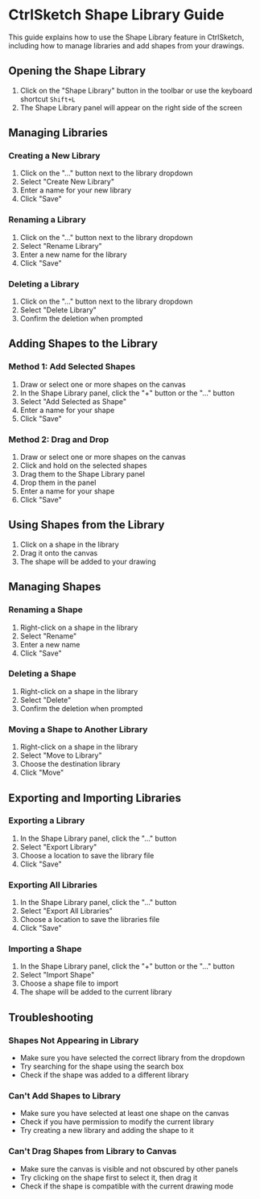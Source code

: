 # CtrlSketch Shape Library Guide

This guide explains how to use the Shape Library feature in CtrlSketch, including how to manage libraries and add shapes from your drawings.

## Opening the Shape Library

1. Click on the "Shape Library" button in the toolbar or use the keyboard shortcut `Shift+L`
2. The Shape Library panel will appear on the right side of the screen

## Managing Libraries

### Creating a New Library

1. Click on the "..." button next to the library dropdown
2. Select "Create New Library"
3. Enter a name for your new library
4. Click "Save"

### Renaming a Library

1. Click on the "..." button next to the library dropdown
2. Select "Rename Library"
3. Enter a new name for the library
4. Click "Save"

### Deleting a Library

1. Click on the "..." button next to the library dropdown
2. Select "Delete Library"
3. Confirm the deletion when prompted

## Adding Shapes to the Library

### Method 1: Add Selected Shapes

1. Draw or select one or more shapes on the canvas
2. In the Shape Library panel, click the "+" button or the "..." button
3. Select "Add Selected as Shape"
4. Enter a name for your shape
5. Click "Save"

### Method 2: Drag and Drop

1. Draw or select one or more shapes on the canvas
2. Click and hold on the selected shapes
3. Drag them to the Shape Library panel
4. Drop them in the panel
5. Enter a name for your shape
6. Click "Save"

## Using Shapes from the Library

1. Click on a shape in the library
2. Drag it onto the canvas
3. The shape will be added to your drawing

## Managing Shapes

### Renaming a Shape

1. Right-click on a shape in the library
2. Select "Rename"
3. Enter a new name
4. Click "Save"

### Deleting a Shape

1. Right-click on a shape in the library
2. Select "Delete"
3. Confirm the deletion when prompted

### Moving a Shape to Another Library

1. Right-click on a shape in the library
2. Select "Move to Library"
3. Choose the destination library
4. Click "Move"

## Exporting and Importing Libraries

### Exporting a Library

1. In the Shape Library panel, click the "..." button
2. Select "Export Library"
3. Choose a location to save the library file
4. Click "Save"

### Exporting All Libraries

1. In the Shape Library panel, click the "..." button
2. Select "Export All Libraries"
3. Choose a location to save the libraries file
4. Click "Save"

### Importing a Shape

1. In the Shape Library panel, click the "+" button or the "..." button
2. Select "Import Shape"
3. Choose a shape file to import
4. The shape will be added to the current library

## Troubleshooting

### Shapes Not Appearing in Library

- Make sure you have selected the correct library from the dropdown
- Try searching for the shape using the search box
- Check if the shape was added to a different library

### Can't Add Shapes to Library

- Make sure you have selected at least one shape on the canvas
- Check if you have permission to modify the current library
- Try creating a new library and adding the shape to it

### Can't Drag Shapes from Library to Canvas

- Make sure the canvas is visible and not obscured by other panels
- Try clicking on the shape first to select it, then drag it
- Check if the shape is compatible with the current drawing mode
